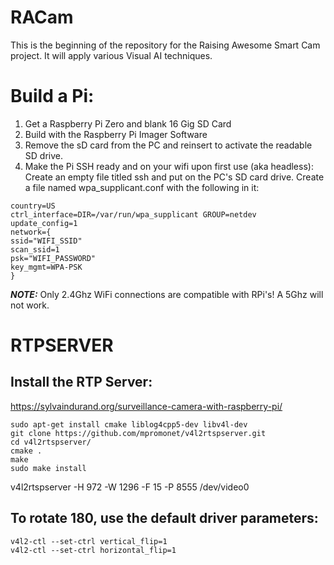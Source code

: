# RACam

This is the beginning of the repository for the Raising Awesome Smart Cam project.  It will apply various Visual AI techniques.

# Build a Pi:

   1. Get a Raspberry Pi Zero and blank 16 Gig SD Card
   2. Build with the Raspberry Pi Imager Software
   3. Remove the sD card from the PC and reinsert to activate the readable SD drive.
   4. Make the Pi SSH ready and on your wifi upon first use (aka headless):
      Create an empty file titled ssh and put on the PC's SD card drive.
      Create a file named wpa_supplicant.conf with the following in it:

```
country=US
ctrl_interface=DIR=/var/run/wpa_supplicant GROUP=netdev
update_config=1
network={
ssid="WIFI_SSID"
scan_ssid=1
psk="WIFI_PASSWORD"
key_mgmt=WPA-PSK
}
```

   **_NOTE:_** Only 2.4Ghz WiFi connections are compatible with RPi's!  A 5Ghz will not work.

# RTPSERVER
## Install the RTP Server:
   <https://sylvaindurand.org/surveillance-camera-with-raspberry-pi/>
```
sudo apt-get install cmake liblog4cpp5-dev libv4l-dev
git clone https://github.com/mpromonet/v4l2rtspserver.git
cd v4l2rtspserver/
cmake .
make
sudo make install
```

  v4l2rtspserver -H 972 -W 1296 -F 15 -P 8555 /dev/video0

## To rotate 180, use the default driver parameters:
```
v4l2-ctl --set-ctrl vertical_flip=1
v4l2-ctl --set-ctrl horizontal_flip=1
```

